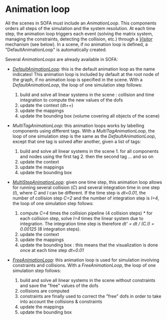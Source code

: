 Animation loop
==============

All the scenes in SOFA must include an _AnimationLoop_. This components orders all steps of the simulation and the system resolution. At each time step, the animation loop triggers each event (solving the matrix system, managing the constraints, detecting the collision, etc.) through a [_Visitor_](https://www.sofa-framework.org/community/doc/main-principles/visitors/) mechanism (see below). In a scene, if no animation loop is defined, a "DefaultAnimationLoop" is automatically created.

Several _AnimationLoops_ are already available in SOFA:

* [_DefaultAnimationLoop_](https://www.sofa-framework.org/community/doc/using-sofa/components/animationloop/defaultanimationloop/):
  this is the default animation loop as the name indicates! This animation loop is included by default at the root node of the graph, if no animation loop is specified in the scene. With a _DefaultAnimationLoop_, the loop of one simulation step follows:

    1. build and solve all linear systems in the scene : collision and time integration to compute the new values of the dofs
    2. update the context (dt++)
    3. update the mappings
    4. update the bounding box (volume covering all objects of the scene)

* _MultiTagAnimationLoop_:
  this animation loops works by labelling components using different tags. With a _MultiTagAnimationLoop_, the loop of one simulation step is the same as the _DefaultAnimationLoop_, except that one tag is solved after another, given a list of tags:

    1. build and solve all linear systems in the scene
      1. for all components and nodes using the first tag
      2. then the second tag
      ... and so on
    2. update the context
    3. update the mappings
    4. update the bounding box

* [_MultiStepAnimationLoop_](https://www.sofa-framework.org/community/doc/using-sofa/components/animationloop/multistepanimationloop/):
  given one time step, this animation loop allows for running several collision (_C_) and several integration time in one step (_I_), where _C_ and _I_ can be different. If the time step is _dt=0.01_, the number of collision step _C=2_ and the number of integration step is _I=4_, the loop of one simulation step follows:
  
    1. compute _C=4_ times the collision pipeline (4 collision steps)
      * for each collision step, solve _I=4_ times the linear system due to integration. The integration time step is therefore _dt' = dt / (C.I) = 0.00125_ (8 integration steps).
    2. update the context
    3. update the mappings
    4. update the bounding box : this means that the visualization is done once at each time step _dt=0.01_

* [_FreeAnimationLoop_](https://www.sofa-framework.org/community/doc/using-sofa/components/animationloop/freemotionanimationloop/):
  this animation loop is used for simulation involving constraints and collisions. With a _FreeAnimationLoop_, the loop of one simulation step follows:
  
    1. build and solve all linear systems in the scene without constraints and save the "free" values of the dofs
    2. collisions are computed
    3. constraints are finally used to correct the "free" dofs in order to take into account the collisions & constraints
    4. update the mappings
    5. update the bounding box

